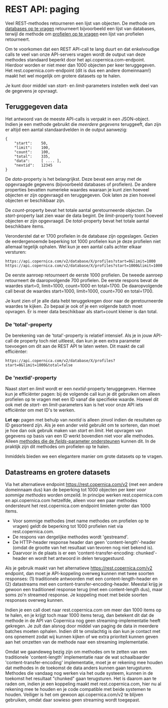 # REST API: paging

Veel REST-methodes retourneren een lijst van objecten. De methode om
[databases op te vragen](rest-get-databases) retourneert bijvoorbeeld een lijst
van databases, terwijl de methode om [profielen op te vragen](rest-get-database-profiles)
een lijst van profielen retourneert.

Om te voorkomen dat een REST API-call te lang duurt en dat enkelvoudige calls 
te veel van onze API-servers vragen wordt de output van deze methodes
standaard beperkt door het api.copernica.com-endpoint. Hierdoor worden er niet meer dan 1000 
objecten per keer teruggegeven. Het rest.copernica.com-endpoint (dit is dus een andere
domeinnaam!) maakt het wel mogelijk om grotere datasets op te halen.

Je kunt door middel van *start*- en *limit*-parameters instellen welk deel van
de gegevens je opvraagt.

## Teruggegeven data

Het antwoord van de meeste API-calls is verpakt in een JSON-object. Indien je
een methode gebruikt die _meerdere gegevens_ teruggeeft, dan zijn er altijd een aantal 
standaardvelden in de output aanwezig:

```
{
    "start":    50,
    "limit":    100,
    "count":    100,
    "total":    335,
    "data":     [ .... ],
    "nextid":   12345
}
```

De *data*-property is het belangrijkst. Deze bevat een array met de opgevraagde 
gegevens (bijvoorbeeld databases of profielen). De andere properties bevatten 
numerieke waardes waaraan je kunt zien hoeveel objecten er zijn opgevraagd en 
teruggegeven. Ook laten ze zien hoeveel objecten er beschikbaar zijn.

De *count*-property bevat het totale aantal geretourneerde objecten. De *start*-property 
laat zien waar de data begint. De *limit*-property toont hoeveel objecten er zijn opgevraagd. 
De *total*-property bevat het totale aantal beschikbare items.

Veronderstel dat er 1700 profielen in de database zijn opgeslagen. Gezien de eerdergenoemde
beperking tot 1000 profielen kun je deze profielen niet allemaal tegelijk ophalen.  Wel kun 
je een aantal calls achter elkaar versturen:

```
https://api.copernica.com/v2/database/X/profiles?start=0&limit=1000
https://api.copernica.com/v2/database/X/profiles?start=1000&limit=1000
```

De eerste aanroep retourneert de eerste 1000 profielen. De tweede aanroep
retourneert de daaropvolgende 700 profielen. De eerste respons bevat de waardes start=0, limit=1000, 
count=1000 en total=1700. De daaropvolgende call bevat de waardes start=1000,
limit=1000, count=700 en total=1700. 

Je kunt zien of je alle data hebt teruggekregen door naar de geretourneerde waardes te kijken.
Zo bepaal je ook of je een volgende batch moet opvragen. Er is meer data beschikbaar als start+count 
kleiner is dan total.


### De 'total'-property

De berekening van de 'total'-property is relatief intensief. Als je in jouw
API-call de property toch niet uitleest, dan kun je een extra parameter 
toevoegen om dit aan de REST API te laten weten. Dit maakt de call efficiënter:

```
https://api.copernica.com/v2/database/X/profiles?start=0&limit=1000&total=false
```

### De 'nextid'-property

Naast *start* en *limit* wordt er een *nextid*-property teruggegeven.
Hiermee kun je efficiënter pagen: bij de volgende call kun je dit
gebruiken om alleen profielen op te vragen met een ID vanaf die specifieke waarde. 
Hoewel dit ook met de *start*- en *limit*-parameters kan is het
voor onze API iets efficiënter om met ID's te werken.

**Let op:** pagen met behulp van *nextid* is alleen zinvol indien de resultaten
op ID gesorteerd zijn. Als je een ander veld gebruikt om te sorteren, dan
moet je hoe dan ook gebruik maken van *start* en *limit*. Het
opvragen van gegevens op basis van een ID werkt bovendien niet voor 
alle methodes. Alleen [methodes die de _fields_-parameter ondersteunen](./rest-fields-parameter.md)
kunnen dit. In de praktijk zijn dit methodes om profielen op te halen.

Inmiddels bieden we een elegantere manier om grote datasets op te vragen.

## Datastreams en grotere datasets

Via het alternatieve endpoint https://rest.copernica.com/v2 (met een andere domeinnaam dus)
kan de beperking tot 1000 objecten per keer _voor sommige methodes_ worden omzeild. In principe
werken rest.copernica.com en api.copernica.com hetzelfde, alleen voor een paar methodes
ondersteunt het rest.copernica.com endpoint limieten groter dan 1000 items.

* Voor sommige methodes (met name methodes om profielen op te vragen) geldt de beperking tot 1000 profielen niet via rest.copernica.com.
* De respons van dergelijke methodes wordt 'gestreamd'.
* De HTTP-header response header dan geen 'content-length'-header (omdat de grootte van het resultaat van tevoren nog niet bekend is).
* Daarvoor in de plaats is er een 'content-transfer-encoding: chunked'-header en wordt het antwoord in delen teruggestuurd.

Als je gebruik maakt van het alternatieve https://rest.copernica.com/v2 endpoint,
dan moet je API-koppeling overweg kunnen met twee soorten responses: (1) traditionele antwoorden
met een content-length-header en (2) datastreams met een content-transfer-encoding-header.
Meestal krijg je gewoon een traditioneel response terug (met een content-length dus), maar soms 
zo'n streamed response. Je koppeling moet met beide soorten responses overweg kunnen.

Indien je een call doet naar rest.copernica.com om meer dan 1000 items op te halen, en je krijgt toch 
maar 1000 items terug, dan betekent dit dat de methode in de API van Copernica nog geen 
streaming-implementatie heeft gekregen. Je zult dan alsnog door middel van paging de data
in meerdere batches moeten ophalen. Indien dit te omslachtig is dan kun je contact met ons
opnement zodat wij kunnen kijken of we extra prioriteit kunnen geven aan het omzetten van
de methode naar een streaming implementatie.

Omdat we gaandeweg bezig zijn om methodes om te zetten van een traditionele 'content-length'
implementatie naar de wat schaalbaarder 'content-transfer-encoding' implementatie, moet je
er rekening mee houden dat methodes in de toekomst de data anders kunnen gaan terugsturen.
Methodes die vandaag nog werken via het oude systeem, kunnen in de toekomst het resultaat "chunked"
gaan terugsturen. Het is daarom aan te raden om, indien je een koppeling maakt met 
rest.copernica.com, hier nu al rekening mee te houden en je code compatible met beide systemen
te houden. Veiliger is het om gewoon api.copernica.com/v2 te blijven gebruiken, omdat daar sowieso
geen streaming wordt toegepast.

